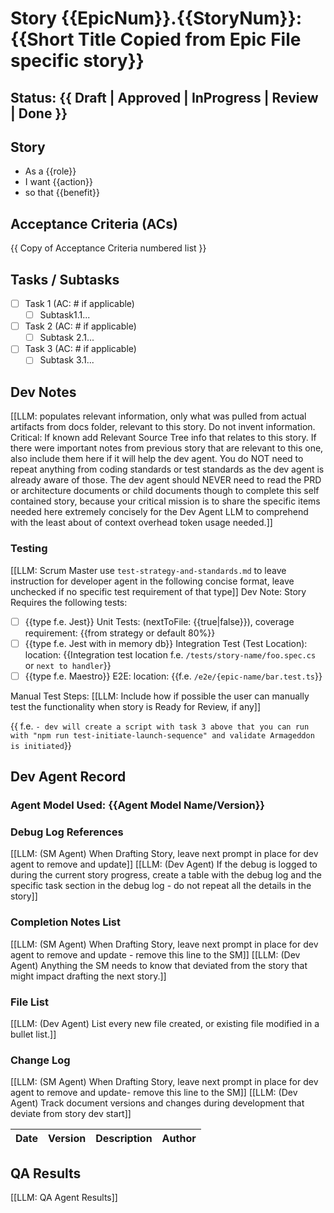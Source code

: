 # Story {{EpicNum}}.{{StoryNum}}: {{Short Title Copied from Epic File specific story}}

## Status: {{ Draft | Approved | InProgress | Review | Done }}

## Story

- As a {{role}}
- I want {{action}}
- so that {{benefit}}

## Acceptance Criteria (ACs)

{{ Copy of Acceptance Criteria numbered list }}

## Tasks / Subtasks

- [ ] Task 1 (AC: # if applicable)
  - [ ] Subtask1.1...
- [ ] Task 2 (AC: # if applicable)
  - [ ] Subtask 2.1...
- [ ] Task 3 (AC: # if applicable)
  - [ ] Subtask 3.1...

## Dev Notes

[[LLM: populates relevant information, only what was pulled from actual artifacts from docs folder, relevant to this story. Do not invent information. Critical: If known add Relevant Source Tree info that relates to this story. If there were important notes from previous story that are relevant to this one, also include them here if it will help the dev agent. You do NOT need to repeat anything from coding standards or test standards as the dev agent is already aware of those. The dev agent should NEVER need to read the PRD or architecture documents or child documents though to complete this self contained story, because your critical mission is to share the specific items needed here extremely concisely for the Dev Agent LLM to comprehend with the least about of context overhead token usage needed.]]

### Testing

[[LLM: Scrum Master use `test-strategy-and-standards.md` to leave instruction for developer agent in the following concise format, leave unchecked if no specific test requirement of that type]]
Dev Note: Story Requires the following tests:

- [ ] {{type f.e. Jest}} Unit Tests: (nextToFile: {{true|false}}), coverage requirement: {{from strategy or default 80%}}
- [ ] {{type f.e. Jest with in memory db}} Integration Test (Test Location): location: {{Integration test location f.e. `/tests/story-name/foo.spec.cs` or `next to handler`}}
- [ ] {{type f.e. Maestro}} E2E: location: {{f.e. `/e2e/{epic-name/bar.test.ts`}}

Manual Test Steps: [[LLM: Include how if possible the user can manually test the functionality when story is Ready for Review, if any]]

{{ f.e. `- dev will create a script with task 3 above that you can run with "npm run test-initiate-launch-sequence" and validate Armageddon is initiated`}}

## Dev Agent Record

### Agent Model Used: {{Agent Model Name/Version}}

### Debug Log References

[[LLM: (SM Agent) When Drafting Story, leave next prompt in place for dev agent to remove and update]]
[[LLM: (Dev Agent) If the debug is logged to during the current story progress, create a table with the debug log and the specific task section in the debug log - do not repeat all the details in the story]]

### Completion Notes List

[[LLM: (SM Agent) When Drafting Story, leave next prompt in place for dev agent to remove and update - remove this line to the SM]]
[[LLM: (Dev Agent) Anything the SM needs to know that deviated from the story that might impact drafting the next story.]]

### File List

[[LLM: (Dev Agent) List every new file created, or existing file modified in a bullet list.]]

### Change Log

[[LLM: (SM Agent) When Drafting Story, leave next prompt in place for dev agent to remove and update- remove this line to the SM]]
[[LLM: (Dev Agent) Track document versions and changes during development that deviate from story dev start]]

| Date | Version | Description | Author |
| :--- | :------ | :---------- | :----- |

## QA Results

[[LLM: QA Agent Results]]
